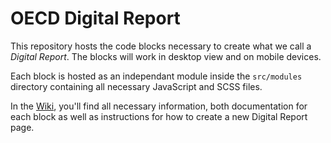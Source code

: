 # OECD Digital Report

This repository hosts the code blocks necessary to create what we call a _Digital Report_. The blocks will work in desktop view and on mobile devices.

Each block is hosted as an independant module inside the `src/modules` directory containing all necessary JavaScript and SCSS files.

In the [Wiki](../../wiki), you'll find all necessary information, both documentation for each block as well as instructions for how to create a new Digital Report page.
